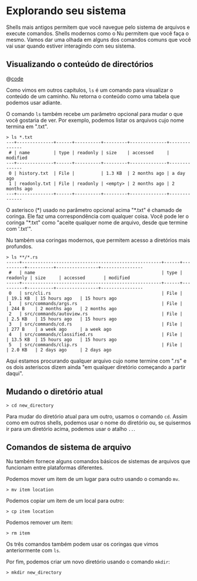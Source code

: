 # Explorando seu sistema

Shells mais antigos permitem que você navegue pelo sistema de arquivos e execute comandos. Shells modernos como o Nu permitem que você faça o mesmo. Vamos dar uma olhada em alguns dos comandos comuns que você vai usar quando estiver interagindo com seu sistema.

## Visualizando o conteúdo de directórios

@[code](@snippets/moving_around/ls_example.sh)

Como vimos em outros capítulos, `ls` é um comando para visualizar o conteúdo de um caminho. Nu retorna o conteúdo como uma tabela que podemos usar adiante.

O comando `ls` também recebe um parâmetro opcional para mudar o que você gostaria de ver. Por exemplo, podemos listar os arquivos cujo nome termina em ".txt".

```shell
> ls *.txt
---+--------------+------+----------+---------+--------------+--------------
 # | name         | type | readonly | size    | accessed     | modified
---+--------------+------+----------+---------+--------------+--------------
 0 | history.txt  | File |          | 1.3 KB  | 2 months ago | a day ago
 1 | readonly.txt | File | readonly | <empty> | 2 months ago | 2 months ago
---+--------------+------+----------+---------+--------------+--------------
```

O asterisco (\*) usado no parâmetro opcional acima "\*.txt" é chamado de coringa. Ele faz uma correspondência com qualquer coisa. Você pode ler o coringa "\*.txt" como "aceite qualquer nome de arquivo, desde que termine com '.txt'".

Nu também usa coringas modernos, que permitem acesso a diretórios mais profundos.

```shell
> ls **/*.rs
-----+-----------------------------------------------------+------+----------+----------+----------------+----------------
 #   | name                                                | type | readonly | size     | accessed       | modified
-----+-----------------------------------------------------+------+----------+----------+----------------+----------------
 0   | src/cli.rs                                          | File |          | 19.1 KB  | 15 hours ago   | 15 hours ago
 1   | src/commands/args.rs                                | File |          | 244 B    | 2 months ago   | 2 months ago
 2   | src/commands/autoview.rs                            | File |          | 2.5 KB   | 15 hours ago   | 15 hours ago
 3   | src/commands/cd.rs                                  | File |          | 277 B    | a week ago     | a week ago
 4   | src/commands/classified.rs                          | File |          | 13.5 KB  | 15 hours ago   | 15 hours ago
 5   | src/commands/clip.rs                                | File |          | 2.0 KB   | 2 days ago     | 2 days ago
```

Aqui estamos procurando qualquer arquivo cujo nome termine com ".rs" e os dois asteriscos dizem ainda "em qualquer diretório começando a partir daqui".

## Mudando o diretório atual

```shell
> cd new_directory
```

Para mudar do diretório atual para um outro, usamos o comando `cd`. Assim como em outros shells, podemos usar o nome do diretório ou, se quisermos ir para um diretório acima, podemos usar o atalho `..`.

## Comandos de sistema de arquivo

Nu também fornece alguns comandos básicos de sistemas de arquivos que funcionam entre plataformas diferentes.

Podemos mover um item de um lugar para outro usando o comando `mv`.

```shell
> mv item location
```

Podemos copiar um item de um local para outro:

```shell
> cp item location
```

Podemos remover um item:

```shell
> rm item
```

Os três comandos também podem usar os coringas que vimos anteriormente com `ls`.

Por fim, podemos criar um novo diretório usando o comando `mkdir`:

```shell
> mkdir new_directory
```
